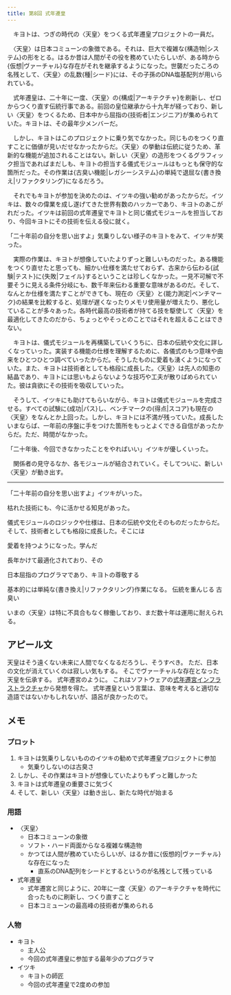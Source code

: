 ```yaml
---
title: 第8回 式年遷皇
---
```


　キヨトは、つぎの時代の〈天皇〉をつくる式年遷皇プロジェクトの一員だ。

　〈天皇〉は日本コミューンの象徴である。それは、巨大で複雑な{構造物|システム}の形をとる。はるか昔は人間がその役を務めていたらしいが、ある時から{仮想|ヴァーチャル}な存在がそれを継承するようになった。世襲だったころの名残として、〈天皇〉の乱数{種|シード}には、その子孫のDNA塩基配列が用いられている。

　式年遷皇は、二十年に一度、〈天皇〉の{構成|アーキテクチャ}を刷新し、ゼロからつくり直す伝統行事である。前回の皇位継承から十九年が経っており、新しい〈天皇〉をつくるため、日本中から屈指の{技術者|エンジニア}が集められていた。キヨトは、その最年少メンバーだ。

　しかし、キヨトはこのプロジェクトに乗り気でなかった。同じものをつくり直すことに価値が見いだせなかったからだ。〈天皇〉の挙動は伝統に従うため、革新的な機能が追加されることはない。新しい〈天皇〉の造形をつくるグラフィック担当であればまだしも、キヨトの担当する儀式モジュールはもっとも保守的な箇所だった。その作業は{古臭い機能|レガシーシステム}の単純で退屈な{書き換え|リファクタリング}になるだろう。

　それでもキヨトが参加を決めたのは、イツキの強い勧めがあったからだ。イツキは、数々の偉業を成し遂げてきた世界有数のハッカーであり、キヨトのあこがれだった。イツキは前回の式年遷皇でキヨトと同じ儀式モジュールを担当しており、今回キヨトにその技術を伝える役に就く。

「二十年前の自分を思い出すよ」気乗りしない様子のキヨトをみて、イツキが笑った。

　実際の作業は、キヨトが想像していたよりずっと難しいものだった。ある機能をつくり直せたと思っても、細かい仕様を満たせておらず、古来から伝わる{試験|テスト}に{失敗|フェイル}するということは珍しくなかった。一見不可解で不要そうに見える条件分岐にも、数千年来伝わる重要な意味があるのだ。そして、なんとか仕様を満たすことができても、現在の〈天皇〉と{能力測定|ベンチマーク}の結果を比較すると、処理が遅くなったりメモリ使用量が増えたり、悪化していることが多々あった。各時代最高の技術者が持てる技を駆使して〈天皇〉を最適化してきたのだから、ちょっとやそっとのことではそれを超えることはできない。

　キヨトは、儀式モジュールを再構築していくうちに、日本の伝統や文化に詳しくなっていった。実装する機能の仕様を理解するために、各儀式のもつ意味や由来をひとつひとつ調べていったからだ。そうしたものに愛着も湧くようになっていた。また、キヨトは技術者としても格段に成長した。〈天皇〉は先人の知恵の結晶であり、キヨトには思いもよらないような技巧や工夫が散りばめられていた。彼は貪欲にその技術を吸収していった。

　そうして、イツキにも助けてもらいながら、キヨトは儀式モジュールを完成させる。すべての試験に{成功|パス}し、ベンチマークの{得点|スコア}も現在の〈天皇〉をなんとか上回った。しかし、キヨトには不満が残っていた。成長したいまならば、一年前の序盤に手をつけた箇所をもっとよくできる自信があったからだ。ただ、時間がなかった。

「二十年後、今回できなかったことをやればいい」イツキが優しくいった。

　関係者の見守るなか、各モジュールが結合されていく。そしてついに、新しい〈天皇〉が動き出す。

---

「二十年前の自分を思い出すよ」イツキがいった。

枯れた技術にも、今に活かせる知見があった。

儀式モジュールのロジックや仕様は、日本の伝統や文化そのものだったからだ。そして、技術者としても格段に成長した。そこには

愛着を持つようになった。学んだ

長年かけて最適化されており、その

日本屈指のプログラマであり、キヨトの尊敬する

基本的には単純な{書き換え|リファクタリング}作業になる。
伝統を重んじる
古臭い

いまの〈天皇〉は特に不具合もなく稼働しており、まだ数十年は運用に耐えられる。

## アピール文

天皇はそう遠くない未来に人間でなくなるだろうし、そうすべき。
ただ、日本の文化が消えていくのは寂しい気もする。
そこでヴァーチャルな存在となった天皇を伝承する。
式年遷宮のように。
これはソフトウェアの[式年遷宮インフラストラクチャ](https://it.impressbm.co.jp/articles/-/11760)から発想を得た。
式年遷皇という言葉は、意味を考えると適切な造語ではないかもしれないが、語呂が良かったので。


## メモ

### プロット

1. キヨトは気乗りしないもののイツキの勧めで式年遷皇プロジェクトに参加
   - 気乗りしないのは古臭さ
2. しかし、その作業はキヨトが想像していたよりもずっと難しかった
3. キヨトは式年遷皇の重要さに気づく
4. そして、新しい〈天皇〉は動き出し、新たな時代が始まる

### 用語

- 〈天皇〉
  - 日本コミューンの象徴
  - ソフト・ハード両面からなる複雑な構造物
  - かつては人間が務めていたらしいが、はるか昔に{仮想的|ヴァーチャル}な存在になった
    - 直系のDNA配列をシードとするというのが名残として残っている
- 式年遷皇
  - 式年遷宮と同じように、20年に一度〈天皇〉のアーキテクチャを時代に合ったものに刷新し、つくり直すこと
  - 日本コミューンの最高峰の技術者が集められる

### 人物

- キヨト
  - 主人公
  - 今回の式年遷皇に参加する最年少のプログラマ
- イツキ
  - キヨトの師匠
  - 今回の式年遷皇で2度めの参加

